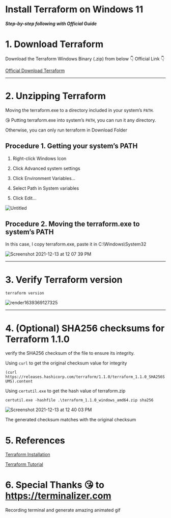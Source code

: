 Install Terraform on Windows 11  
===============================
***Step-by-step following with Official Guide***


# 1. Download Terraform

Download the Terraform Windows Binary (.zip) from below 👇 Official Link 👇

[Official Download Terraform](https://www.terraform.io/downloads.html)

---

# 2. Unzipping Terraform
Moving the terraform.exe to a directory included in your system’s `PATH`.

😘 Putting terraform.exe into system’s `PATH`, you can run it any directory. 

Otherwise, you can only run terraform in Download Folder

## Procedure 1. Getting your system’s PATH

1. Right-click Windows Icon

2. Click Advanced system settings

3. Click Environment Variables…

4. Select Path in System variables

5. Click Edit…

![Untitled](https://user-images.githubusercontent.com/67352969/145761191-c365645f-ecee-47ec-bc8a-ad49e74b0b32.png)

## Procedure 2. Moving the terraform.exe to system’s PATH

In this case, I copy terraform.exe, paste it in C:\Windows\System32

![Screenshot 2021-12-13 at 12 07 39 PM](https://user-images.githubusercontent.com/67352969/145761309-466027fb-be7b-48dd-b1e6-929a5d8772b6.png)

---

# 3. Verify Terraform version

`terraform version`

![render1639369127325](https://user-images.githubusercontent.com/67352969/145761361-89dfc140-ccf2-46a0-9832-fd521a059875.gif)

---

# 4. (Optional) SHA256 checksums for Terraform 1.1.0

verify the SHA256 checksum of the file to ensure its integrity.

Using `curl` to get the original checksum value for integrity

`(curl https://releases.hashicorp.com/terraform/1.1.0/terraform_1.1.0_SHA256SUMS).content`

Using `certutil.exe` to get the hash value of terraform.zip

`certutil.exe -hashfile .\terraform_1.1.0_windows_amd64.zip sha256`

![Screenshot 2021-12-13 at 12 40 03 PM](https://user-images.githubusercontent.com/67352969/145761396-0f150c58-fc46-4025-b8eb-19aaada045d5.png)

The generated checksum matches with the original checksum

# 5. References
[Terraform Installation](https://www.terraform.io/downloads.html)

[Terraform Tutorial](https://learn.hashicorp.com/tutorials/terraform/install-cli)

# 6. Special Thanks 😘 to https://terminalizer.com

Recording terminal and generate amazing animated gif
